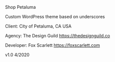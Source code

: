 Shop Petaluma

Custom WordPress theme based on underscores

Client: City of Petaluma, CA USA

Agency: The Design Guild   https://thedesignguild.co 

Developer: Fox Scarlett https://foxscarlett.com  

v1.0 4/2020


